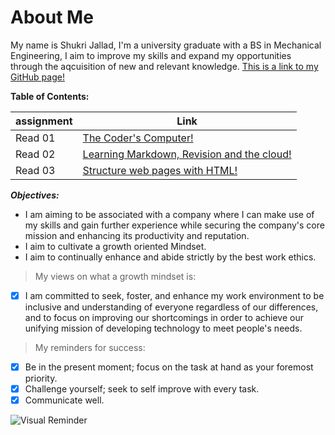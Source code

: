 # About Me

My name is Shukri Jallad, I'm a university graduate with a BS in Mechanical Engineering, I aim to improve my skills and expand my opportunities through the aqcuisition of new and relevant knowledge. [This is a link to my GitHub page!](https://github.com/Shukri-jallad)

**Table of Contents:**

| assignment | Link |
| --- | --- |
| Read 01 | [The Coder's Computer!](read1.md)|
| Read 02 | [Learning Markdown, Revision and the cloud!](read2.md)|
| Read 03 | [Structure web pages with HTML!](read3.md)|


_**Objectives:**_

* I am aiming to be associated with a company where I can make use of my skills and gain further experience while securing the company's core mission and enhancing its productivity and reputation.
* I aim to cultivate a growth oriented Mindset.
* I aim to continually enhance and abide strictly by the best work ethics.

> My views on what a growth mindset is:
- [x] I am committed to seek, foster, and enhance my work environment to be inclusive and understanding of everyone regardless of our differences, and to focus on improving our shortcomings in order to achieve our unifying mission of developing technology to meet people's needs.

> My reminders for success:
- [x] Be in the present moment; focus on the task at hand as your foremost priority.
- [x] Challenge yourself; seek to self improve with every task.
- [x] Communicate well.

![Visual Reminder](https://images-na.ssl-images-amazon.com/images/I/51fKeJsxmzL._SL1000_.jpg)